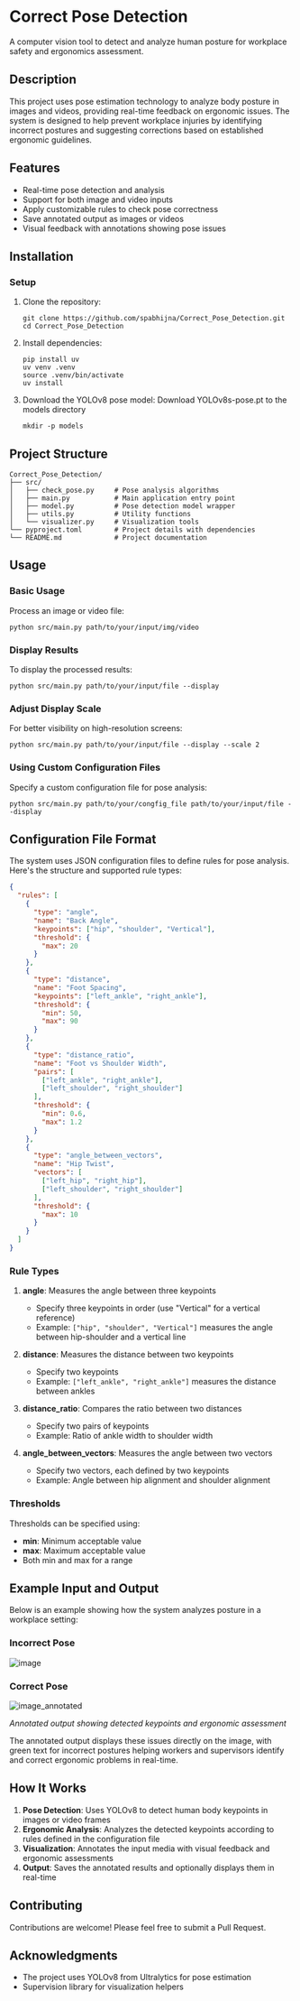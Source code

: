 # Correct Pose Detection

A computer vision tool to detect and analyze human posture for workplace safety and ergonomics assessment.

## Description

This project uses pose estimation technology to analyze body posture in images and videos, providing real-time feedback on ergonomic issues. The system is designed to help prevent workplace injuries by identifying incorrect postures and suggesting corrections based on established ergonomic guidelines.

## Features

- Real-time pose detection and analysis
- Support for both image and video inputs
- Apply customizable rules to check pose correctness
- Save annotated output as images or videos
- Visual feedback with annotations showing pose issues

## Installation
### Setup

1. Clone the repository:
   ```
   git clone https://github.com/spabhijna/Correct_Pose_Detection.git
   cd Correct_Pose_Detection
   ```

2. Install dependencies:
   ```
   pip install uv
   uv venv .venv
   source .venv/bin/activate
   uv install
   
   ```
3. Download the YOLOv8 pose model:
   Download YOLOv8s-pose.pt to the models directory
   ```
   mkdir -p models
   ```

## Project Structure

```
Correct_Pose_Detection/
├── src/
│   ├── check_pose.py     # Pose analysis algorithms
│   ├── main.py           # Main application entry point
│   ├── model.py          # Pose detection model wrapper
│   ├── utils.py          # Utility functions
│   └── visualizer.py     # Visualization tools
└── pyproject.toml        # Project details with dependencies
└── README.md             # Project documentation
```

## Usage

### Basic Usage

Process an image or video file:

```
python src/main.py path/to/your/input/img/video
```

### Display Results

To display the processed results:

```
python src/main.py path/to/your/input/file --display
```

### Adjust Display Scale

For better visibility on high-resolution screens:

```
python src/main.py path/to/your/input/file --display --scale 2
```

### Using Custom Configuration Files

Specify a custom configuration file for pose analysis:

```
python src/main.py path/to/your/congfig_file path/to/your/input/file --display
```

## Configuration File Format

The system uses JSON configuration files to define rules for pose analysis. Here's the structure and supported rule types:

```json
{
  "rules": [
    {
      "type": "angle",
      "name": "Back Angle",
      "keypoints": ["hip", "shoulder", "Vertical"],
      "threshold": {
        "max": 20
      }
    },
    {
      "type": "distance",
      "name": "Foot Spacing",
      "keypoints": ["left_ankle", "right_ankle"],
      "threshold": {
        "min": 50,
        "max": 90
      }
    },
    {
      "type": "distance_ratio",
      "name": "Foot vs Shoulder Width",
      "pairs": [
        ["left_ankle", "right_ankle"],
        ["left_shoulder", "right_shoulder"]
      ],
      "threshold": {
        "min": 0.6,
        "max": 1.2
      }
    },
    {
      "type": "angle_between_vectors",
      "name": "Hip Twist",
      "vectors": [
        ["left_hip", "right_hip"],
        ["left_shoulder", "right_shoulder"]
      ],
      "threshold": {
        "max": 10
      }
    }
  ]
}
```

### Rule Types

1. **angle**: Measures the angle between three keypoints
   - Specify three keypoints in order (use "Vertical" for a vertical reference)
   - Example: `["hip", "shoulder", "Vertical"]` measures the angle between hip-shoulder and a vertical line

2. **distance**: Measures the distance between two keypoints
   - Specify two keypoints
   - Example: `["left_ankle", "right_ankle"]` measures the distance between ankles

3. **distance_ratio**: Compares the ratio between two distances
   - Specify two pairs of keypoints
   - Example: Ratio of ankle width to shoulder width

4. **angle_between_vectors**: Measures the angle between two vectors
   - Specify two vectors, each defined by two keypoints
   - Example: Angle between hip alignment and shoulder alignment

### Thresholds

Thresholds can be specified using:
- **min**: Minimum acceptable value
- **max**: Maximum acceptable value
- Both min and max for a range

## Example Input and Output

Below is an example showing how the system analyzes posture in a workplace setting:

### Incorrect Pose

![image](img/incorrect_deadlift_annotated.jpg)


### Correct Pose

![image_annotated](img/correct_deadlift_annotated.jpg)


*Annotated output showing detected keypoints and ergonomic assessment*


The annotated output displays these issues directly on the image, with green text for incorrect postures helping workers and supervisors identify and correct ergonomic problems in real-time.

## How It Works

1. **Pose Detection**: Uses YOLOv8 to detect human body keypoints in images or video frames
2. **Ergonomic Analysis**: Analyzes the detected keypoints according to rules defined in the configuration file
3. **Visualization**: Annotates the input media with visual feedback and ergonomic assessments
4. **Output**: Saves the annotated results and optionally displays them in real-time

## Contributing

Contributions are welcome! Please feel free to submit a Pull Request.

## Acknowledgments

- The project uses YOLOv8 from Ultralytics for pose estimation
- Supervision library for visualization helpers